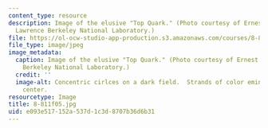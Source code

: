 ```yaml
---
content_type: resource
description: Image of the elusive "Top Quark." (Photo courtesy of Ernest Orlando,
  Lawrence Berkeley National Laboratory.)
file: https://ol-ocw-studio-app-production.s3.amazonaws.com/courses/8-811-particle-physics-ii-fall-2005/e093e517152a537d1c3d8707b36d6b31_8-811f05.jpg
file_type: image/jpeg
image_metadata:
  caption: Image of the elusive "Top Quark." (Photo courtesy of Ernest Orlando Lawrence,
    Berkeley National Laboratory.)
  credit: ''
  image-alt: Concentric cirlces on a dark field.  Strands of color eminate from the
    center.
resourcetype: Image
title: 8-811f05.jpg
uid: e093e517-152a-537d-1c3d-8707b36d6b31
---
```

